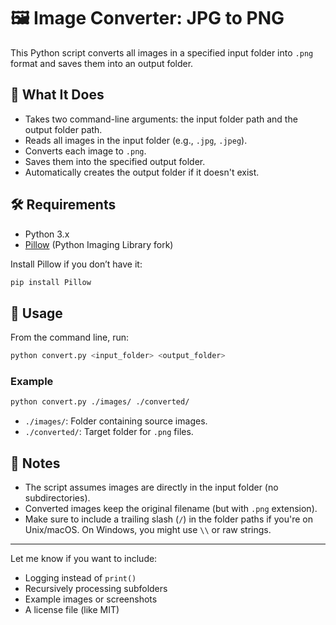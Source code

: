 # 🖼️ Image Converter: JPG to PNG

This Python script converts all images in a specified input folder into `.png` format and saves them into an output folder.

## 📂 What It Does

* Takes two command-line arguments: the input folder path and the output folder path.
* Reads all images in the input folder (e.g., `.jpg`, `.jpeg`).
* Converts each image to `.png`.
* Saves them into the specified output folder.
* Automatically creates the output folder if it doesn't exist.

## 🛠️ Requirements

* Python 3.x
* [Pillow](https://python-pillow.org/) (Python Imaging Library fork)

Install Pillow if you don’t have it:

```bash
pip install Pillow
```

## 🚀 Usage

From the command line, run:

```bash
python convert.py <input_folder> <output_folder>
```

### Example

```bash
python convert.py ./images/ ./converted/
```

* `./images/`: Folder containing source images.
* `./converted/`: Target folder for `.png` files.

## 📌 Notes

* The script assumes images are directly in the input folder (no subdirectories).
* Converted images keep the original filename (but with `.png` extension).
* Make sure to include a trailing slash (`/`) in the folder paths if you're on Unix/macOS. On Windows, you might use `\\` or raw strings.

---

Let me know if you want to include:

* Logging instead of `print()`
* Recursively processing subfolders
* Example images or screenshots
* A license file (like MIT)

